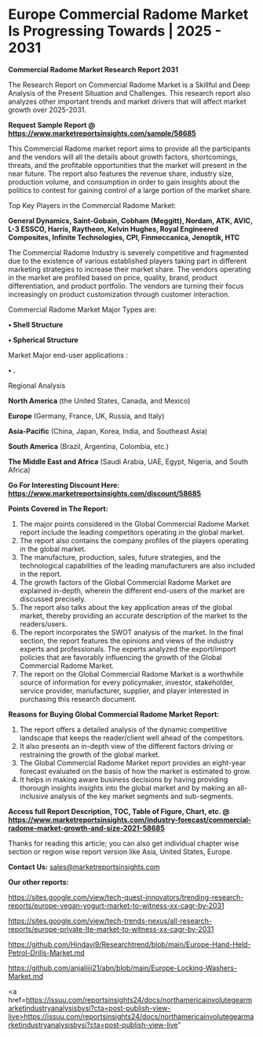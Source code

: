  # Europe Commercial Radome Market Is Progressing Towards | 2025 - 2031

<strong>Commercial Radome Market Research Report 2031</strong>

The Research Report on Commercial Radome Market is a Skillful and Deep Analysis of the Present Situation and Challenges. This research report also analyzes other important trends and market drivers that will affect market growth over 2025-2031.

<strong>Request Sample Report @ <a href=https://www.marketreportsinsights.com/sample/58685>https://www.marketreportsinsights.com/sample/58685</a></strong>

This Commercial Radome market report aims to provide all the participants and the vendors will all the details about growth factors, shortcomings, threats, and the profitable opportunities that the market will present in the near future. The report also features the revenue share, industry size, production volume, and consumption in order to gain insights about the politics to contest for gaining control of a large portion of the market share.

Top Key Players in the Commercial Radome Market:

<strong>General Dynamics, Saint-Gobain, Cobham (Meggitt), Nordam, ATK, AVIC, L-3 ESSCO, Harris, Raytheon, Kelvin Hughes, Royal Engineered Composites, Infinite Technologies, CPI, Finmeccanica, Jenoptik, HTC</strong>

The Commercial Radome Industry is severely competitive and fragmented due to the existence of various established players taking part in different marketing strategies to increase their market share. The vendors operating in the market are profiled based on price, quality, brand, product differentiation, and product portfolio. The vendors are turning their focus increasingly on product customization through customer interaction.

Commercial Radome Market Major Types are:

<strong>• Shell Structure

• Spherical Structure</strong>

Market Major end-user applications :

<strong>• .</strong>

Regional Analysis

</u><strong><b>North America</b></strong> (the United States, Canada, and Mexico)

<strong><b>Europe </b></strong>(Germany, France, UK, Russia, and Italy)

<strong><b>Asia-Pacific</b></strong> (China, Japan, Korea, India, and Southeast Asia)

<strong><b>South America</b></strong> (Brazil, Argentina, Colombia, etc.)

<strong><b>The Middle East and Africa</b></strong> (Saudi Arabia, UAE, Egypt, Nigeria, and South Africa)

<strong>Go For Interesting Discount Here: <a href=https://www.marketreportsinsights.com/discount/58685>https://www.marketreportsinsights.com/discount/58685</a></strong>

<strong>Points Covered in The Report:</strong>
<ol>
  <li>The major points considered in the Global Commercial Radome Market report include the leading competitors operating in the global market.</li>
  <li>The report also contains the company profiles of the players operating in the global market.</li>
  <li>The manufacture, production, sales, future strategies, and the technological capabilities of the leading manufacturers are also included in the report.</li>
  <li>The growth factors of the Global Commercial Radome Market are explained in-depth, wherein the different end-users of the market are discussed precisely.</li>
  <li>The report also talks about the key application areas of the global market, thereby providing an accurate description of the market to the readers/users.</li>
  <li>The report incorporates the SWOT analysis of the market. In the final section, the report features the opinions and views of the industry experts and professionals. The experts analyzed the export/import policies that are favorably influencing the growth of the Global Commercial Radome Market.</li>
  <li>The report on the Global Commercial Radome Market is a worthwhile source of information for every policymaker, investor, stakeholder, service provider, manufacturer, supplier, and player interested in purchasing this research document.</li>
</ol>
<strong>Reasons for Buying Global Commercial Radome Market Report:</strong>

<ol>
  <li>The report offers a detailed analysis of the dynamic competitive landscape that keeps the reader/client well ahead of the competitors.</li>
  <li>It also presents an in-depth view of the different factors driving or restraining the growth of the global market.</li>
  <li>The Global Commercial Radome Market report provides an eight-year forecast evaluated on the basis of how the market is estimated to grow.</li>
  <li>It helps in making aware business decisions by having providing thorough insights insights into the global market and by making an all-inclusive analysis of the key market segments and sub-segments.</li>
</ol>
<strong>Access full Report Description, TOC, Table of Figure, Chart, etc. @ <a href=https://www.marketreportsinsights.com/industry-forecast/commercial-radome-market-growth-and-size-2021-58685>https://www.marketreportsinsights.com/industry-forecast/commercial-radome-market-growth-and-size-2021-58685</a></strong>


Thanks for reading this article; you can also get individual chapter wise section or region wise report version like Asia, United States, Europe.

<strong>Contact Us:</strong>
sales@marketreportsinsights.com

<strong>Our other reports:</strong>

<a href=https://sites.google.com/view/tech-quest-innovators/trending-research-reports/europe-vegan-yogurt-market-to-witness-xx-cagr-by-2031>https://sites.google.com/view/tech-quest-innovators/trending-research-reports/europe-vegan-yogurt-market-to-witness-xx-cagr-by-2031</a>

<a href=https://sites.google.com/view/tech-trends-nexus/all-research-reports/europe-private-lte-market-to-witness-xx-cagr-by-2031>https://sites.google.com/view/tech-trends-nexus/all-research-reports/europe-private-lte-market-to-witness-xx-cagr-by-2031</a>

<a href=https://github.com/Hindavi9/Researchtrend/blob/main/Europe-Hand-Held-Petrol-Drills-Market.md>https://github.com/Hindavi9/Researchtrend/blob/main/Europe-Hand-Held-Petrol-Drills-Market.md</a>

<a href=https://github.com/anjaliiii21/abn/blob/main/Europe-Locking-Washers-Market.md>https://github.com/anjaliiii21/abn/blob/main/Europe-Locking-Washers-Market.md</a>

<a href=https://issuu.com/reportsinsights24/docs/northamericainvolutegearmarketindustryanalysisbysi?cta=post-publish-view-live>https://issuu.com/reportsinsights24/docs/northamericainvolutegearmarketindustryanalysisbysi?cta=post-publish-view-live</a>"
